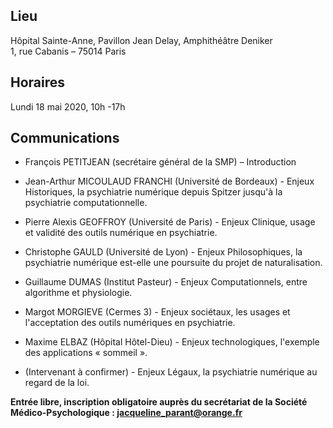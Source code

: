## Lieu
Hôpital Sainte-Anne, Pavillon Jean Delay, Amphithéâtre Deniker    
1, rue Cabanis – 75014 Paris

## Horaires
Lundi 18 mai 2020, 10h -17h

## Communications

- François PETITJEAN (secrétaire général de la SMP) – Introduction

- Jean-Arthur MICOULAUD FRANCHI (Université de Bordeaux) - Enjeux Historiques, la psychiatrie numérique depuis Spitzer jusqu'à la psychiatrie computationnelle.

- Pierre Alexis GEOFFROY (Université de Paris) - Enjeux Clinique, usage et validité des outils numérique en psychiatrie.

- Christophe GAULD (Université de Lyon) - Enjeux Philosophiques, la psychiatrie numérique est-elle une poursuite du projet de naturalisation.

- Guillaume DUMAS (Institut Pasteur) - Enjeux Computationnels, entre algorithme et physiologie.

- Margot MORGIEVE (Cermes 3) - Enjeux sociétaux, les usages et l'acceptation des outils numériques en psychiatrie.

- Maxime ELBAZ (Hôpital Hôtel-Dieu) - Enjeux technologiques, l'exemple des applications « sommeil ».

- (Intervenant à confirmer) - Enjeux Légaux, la psychiatrie numérique au regard de la loi.

**Entrée libre, inscription obligatoire auprès du secrétariat de la Société Médico-Psychologique : jacqueline_parant@orange.fr**
